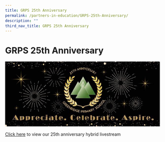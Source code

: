 ```yaml
---
title: GRPS 25th Anniversary
permalink: /partners-in-education/GRPS-25th-Anniversary/
description: ""
third_nav_title: GRPS 25th Anniversary
---
```

# GRPS 25th Anniversary

![](/images/Partners%20in%20Education/banner.jpeg)

[Click here](https://www.youtube.com/watch?v=5v-hbJFIXaQ) to view our 25th anniversary hybrid livestream
